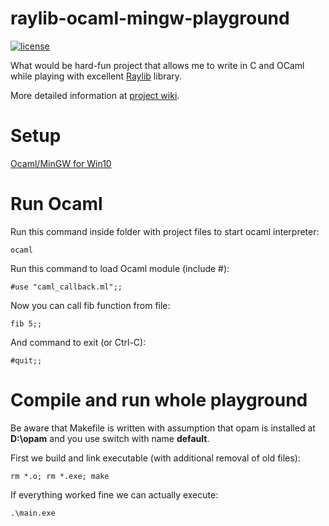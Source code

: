 # raylib-ocaml-mingw-playground
[![license](https://img.shields.io/badge/license-MIT-blue.svg)](LICENSE)

What would be hard-fun project that allows me to write in C and OCaml while playing with excellent [Raylib](https://www.raylib.com/) library.

More detailed information at [project wiki](https://github.com/fedor-rusak/raylib-ocaml-mingw-playground/wiki/Welcome-to-the-playground!).

# Setup

[Ocaml/MinGW for Win10](https://github.com/fedor-rusak/raylib-ocaml-mingw-playground/wiki/Commentary:-How-to-setup-Ocaml-MinGW-environment-on-Windows-10)

# Run Ocaml

Run this command inside folder with project files to start ocaml interpreter:

```
ocaml
```

Run this command to load Ocaml module (include #):

```
#use "caml_callback.ml";;
```

Now you can call fib function from file:

```
fib 5;;
```

And command to exit (or Ctrl-C):

```
#quit;;
```

# Compile and run whole playground

Be aware that Makefile is written with assumption that opam is installed at **D:\opam** and you use switch with name **default**.

First we build and link executable (with additional removal of old files):

```
rm *.o; rm *.exe; make
```

If everything worked fine we can actually execute:

```
.\main.exe
```